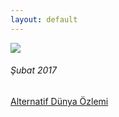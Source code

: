 ```yaml
---
layout: default
---
```

![](http://www.thisiscolossal.com/wp-content/uploads/2017/06/library-1.jpg)

###### Şubat 2017

[Alternatif Dünya Özlemi](https://caglayandemirci.github.io/blog/alternatif-dunya-ozlemi)
